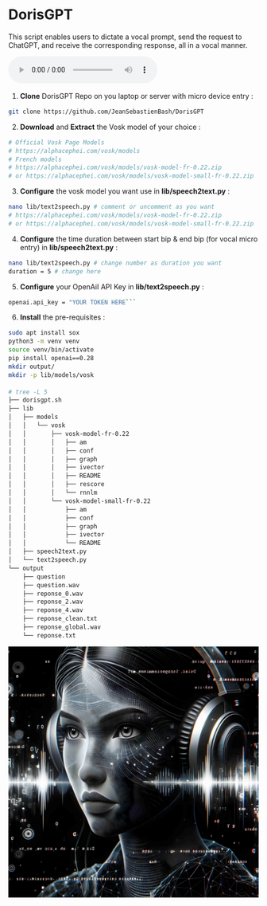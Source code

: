 # DorisGPT

This script enables users to dictate a vocal prompt, send the request to ChatGPT, and receive the corresponding response, all in a vocal manner.

<audio controls>
  <source src="./output/question.wav" type="audio/wav">
</audio>

1. **Clone** DorisGPT Repo on you laptop or server with micro device entry :
```bash
git clone https://github.com/JeanSebastienBash/DorisGPT
```

2. **Download** and **Extract** the Vosk model of your choice :
```bash
# Official Vosk Page Models
# https://alphacephei.com/vosk/models
# French models
# https://alphacephei.com/vosk/models/vosk-model-fr-0.22.zip
# or https://alphacephei.com/vosk/models/vosk-model-small-fr-0.22.zip
```

3. **Configure** the vosk model you want use in **lib/speech2text.py** :
```bash
nano lib/text2speech.py # comment or uncomment as you want
# https://alphacephei.com/vosk/models/vosk-model-fr-0.22.zip
# or https://alphacephei.com/vosk/models/vosk-model-small-fr-0.22.zip
```

4. **Configure** the time duration between start bip & end bip (for vocal micro entry)  in **lib/speech2text.py** :
```bash
nano lib/text2speech.py # change number as duration you want
duration = 5 # change here
```

5. **Configure** your OpenAiI API Key in **lib/text2speech.py** :
```bash
openai.api_key = "YOUR TOKEN HERE```
```

6. **Install** the pre-requisites :
```bash
sudo apt install sox
python3 -m venv venv
source venv/bin/activate
pip install openai==0.28
mkdir output/
mkdir -p lib/models/vosk

# tree -L 5
├── dorisgpt.sh
├── lib
│   ├── models
│   │   └── vosk
│   │       ├── vosk-model-fr-0.22
│   │       │   ├── am
│   │       │   ├── conf
│   │       │   ├── graph
│   │       │   ├── ivector
│   │       │   ├── README
│   │       │   ├── rescore
│   │       │   └── rnnlm
│   │       └── vosk-model-small-fr-0.22
│   │           ├── am
│   │           ├── conf
│   │           ├── graph
│   │           ├── ivector
│   │           └── README
│   ├── speech2text.py
│   └── text2speech.py
└── output
    ├── question
    ├── question.wav
    ├── reponse_0.wav
    ├── reponse_2.wav
    ├── reponse_4.wav
    ├── reponse_clean.txt
    ├── reponse_global.wav
    └── reponse.txt
```

<p align="center">
  <img src="dorisgpt.jpg" alt="doris image"/>
</p>
